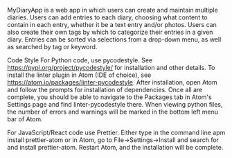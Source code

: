 MyDiaryApp is a web app in which users can create and maintain multiple diaries. Users can add entries to each diary, choosing what content to contain in each entry, whether it be a text entry and/or photos. Users can also create their own tags by which to categorize their entries in a given diary. Entries can be sorted via selections from a drop-down menu, as well as searched by tag or keyword.

Code Style
For Python code, use pycodestyle. See https://pypi.org/project/pycodestyle/ for installation and other details. To install the linter plugin in Atom (IDE of choice), see https://atom.io/packages/linter-pycodestyle. After installation, open Atom and follow the prompts for installation of dependencies. Once all are complete, you should be able to navigate to the Packages tab in Atom's Settings page and find linter-pycodestyle there. When viewing python files, the number of errors and warnings will be marked in the bottom left menu bar of Atom.

For JavaScript/React code use Prettier. Either type in the command line apm install prettier-atom or in Atom, go to File->Settings->Install and search for and install prettier-atom. Restart Atom, and the installation will be complete.
